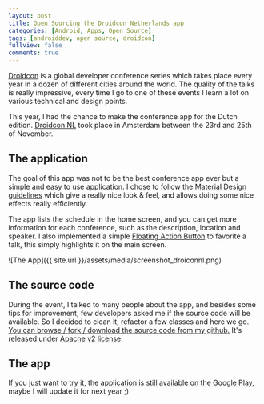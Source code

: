 ```yaml
---
layout: post
title: Open Sourcing the Droidcon Netherlands app
categories: [Android, Apps, Open Source]
tags: [androiddev, open source, droidcon]
fullview: false
comments: true
---
```


[Droidcon](http://droidcon.com/) is a global developer conference series which takes place every year in a dozen of different cities around the world. The quality of the talks is really impressive, every time I go to one of these events I learn a lot on various technical and design points.

This year, I had the chance to make the conference app for the Dutch edition. [Droidcon NL](http://www.droidcon.nl/) took place in Amsterdam between the 23rd and 25th of November.

## The application

The goal of this app was not to be the best conference app ever but a simple and easy to use application. I chose to follow the [Material Design guidelines](http://www.google.com/design/spec/) which give a really nice look & feel, and allows doing some nice effects really efficiently.

The app lists the schedule in the home screen, and you can get more information for each conference, such as the description, location and speaker. I also implemented a simple [Floating Action Button](http://www.google.com/design/spec/components/buttons.html#buttons-floating-action-button) to favorite a talk, this simply highlights it on the main screen.

![The App]({{ site.url }}/assets/media/screenshot_droiconnl.png)

## The source code

During the event, I talked to many people about the app, and besides some tips for improvement, few developers asked me if the source code will be available. So I decided to clean it, refactor a few classes and here we go. [You can browse / fork / download the source code from my github.](https://github.com/lynfogeek/droidconNL-2014) It's released under [Apache v2 license](https://github.com/lynfogeek/droidconNL-2014/blob/master/LICENSE).

## The app

If you just want to try it, [the application is still available on the Google Play](appbox-octopress), maybe I will update it for next year ;)
